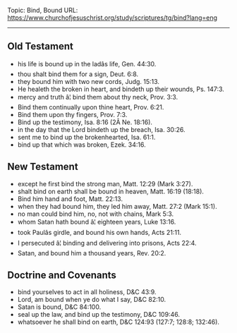 Topic: Bind, Bound
URL: https://www.churchofjesuschrist.org/study/scriptures/tg/bind?lang=eng

---

## Old Testament

- his life is bound up in the ladâs life, Gen. 44:30.
- thou shalt bind them for a sign, Deut. 6:8.
- they bound him with two new cords, Judg. 15:13.
- He healeth the broken in heart, and bindeth up their wounds, Ps. 147:3.
- mercy and truth â¦ bind them about thy neck, Prov. 3:3.
- Bind them continually upon thine heart, Prov. 6:21.
- Bind them upon thy fingers, Prov. 7:3.
- Bind up the testimony, Isa. 8:16 (2Â Ne. 18:16).
- in the day that the Lord bindeth up the breach, Isa. 30:26.
- sent me to bind up the brokenhearted, Isa. 61:1.
- bind up that which was broken, Ezek. 34:16.

## New Testament

- except he first bind the strong man, Matt. 12:29 (Mark 3:27).
- shalt bind on earth shall be bound in heaven, Matt. 16:19 (18:18).
- Bind him hand and foot, Matt. 22:13.
- when they had bound him, they led him away, Matt. 27:2 (Mark 15:1).
- no man could bind him, no, not with chains, Mark 5:3.
- whom Satan hath bound â¦ eighteen years, Luke 13:16.
- took Paulâs girdle, and bound his own hands, Acts 21:11.
- I persecuted â¦ binding and delivering into prisons, Acts 22:4.
- Satan, and bound him a thousand years, Rev. 20:2.

## Doctrine and Covenants

- bind yourselves to act in all holiness, D&C 43:9.
- Lord, am bound when ye do what I say, D&C 82:10.
- Satan is bound, D&C 84:100.
- seal up the law, and bind up the testimony, D&C 109:46.
- whatsoever he shall bind on earth, D&C 124:93 (127:7; 128:8; 132:46).

